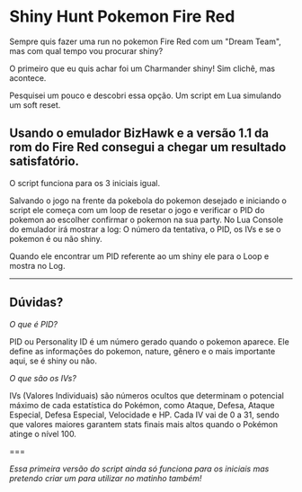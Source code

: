 Shiny Hunt Pokemon Fire Red
===

Sempre quis fazer uma run no pokemon Fire Red com um "Dream Team", mas com qual tempo vou procurar shiny?

O primeiro que eu quis achar foi um Charmander shiny! Sim clichê, mas acontece.

Pesquisei um pouco e descobri essa opção. Um script em Lua simulando um soft reset.

Usando o emulador BizHawk e a versão 1.1 da rom do Fire Red consegui a chegar um resultado satisfatório.
---

O script funciona para os 3 iniciais igual.

Salvando o jogo na frente da pokebola do pokemon desejado e iniciando o script ele começa com um loop de resetar o jogo e verificar o PID do pokemon ao escolher confirmar o pokemon na sua party. No Lua Console do emulador irá mostrar a log: O número da tentativa, o PID, os IVs e se o pokemon é ou não shiny.

Quando ele encontrar um PID referente ao um shiny ele para o Loop e mostra no Log.

---

## Dúvidas?

*O que é PID?*

PID ou Personality ID é um número gerado quando o pokemon aparece. Ele define as informações do pokemon, nature, gênero e o mais importante aqui, se é shiny ou não.


*O que são os IVs?*

IVs (Valores Individuais) são números ocultos que determinam o potencial máximo de cada estatística do Pokémon, como Ataque, Defesa, Ataque Especial, Defesa Especial, Velocidade e HP. Cada IV vai de 0 a 31, sendo que valores maiores garantem stats finais mais altos quando o Pokémon atinge o nível 100.

===

*Essa primeira versão do script ainda só funciona para os iniciais mas pretendo criar um para utilizar no matinho também!*